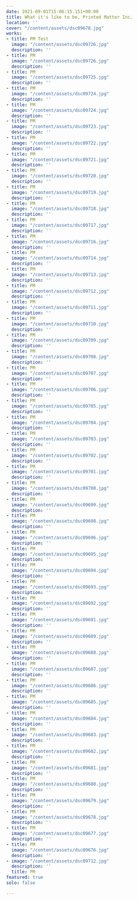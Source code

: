 ```yaml
---
date: 2021-09-01T15:06:15.151+00:00
title: What it's like to be, Printed Matter Inc.
location: ''
cover: "/content/assets/dsc09678.jpg"
works:
- title: PM Test
  image: "/content/assets/dsc09726.jpg"
  description: ''
- title: PM
  image: "/content/assets/dsc09726.jpg"
  description: ''
- title: PM
  image: "/content/assets/dsc09725.jpg"
  description: ''
- title: PM
  image: "/content/assets/dsc09724.jpg"
  description: ''
- title: PM
  image: "/content/assets/dsc09724.jpg"
  description: ''
- title: PM
  image: "/content/assets/dsc09723.jpg"
  description: ''
- title: PM
  image: "/content/assets/dsc09722.jpg"
  description: ''
- title: PM
  image: "/content/assets/dsc09721.jpg"
  description: ''
- title: PM
  image: "/content/assets/dsc09720.jpg"
  description: ''
- title: PM
  image: "/content/assets/dsc09719.jpg"
  description: ''
- title: PM
  image: "/content/assets/dsc09718.jpg"
  description: ''
- title: PM
  image: "/content/assets/dsc09717.jpg"
  description: ''
- title: PM
  image: "/content/assets/dsc09716.jpg"
  description: ''
- title: PM
  image: "/content/assets/dsc09714.jpg"
  description: ''
- title: PM
  image: "/content/assets/dsc09713.jpg"
  description: ''
- title: PM
  image: "/content/assets/dsc09712.jpg"
  description: ''
- title: PM
  image: "/content/assets/dsc09711.jpg"
  description: ''
- title: PM
  image: "/content/assets/dsc09710.jpg"
  description: ''
- title: PM
  image: "/content/assets/dsc09709.jpg"
  description: ''
- title: PM
  image: "/content/assets/dsc09708.jpg"
  description: ''
- title: PM
  image: "/content/assets/dsc09707.jpg"
  description: ''
- title: PM
  image: "/content/assets/dsc09706.jpg"
  description: ''
- title: PM
  image: "/content/assets/dsc09705.jpg"
  description: ''
- title: PM
  image: "/content/assets/dsc09704.jpg"
  description: ''
- title: PM
  image: "/content/assets/dsc09703.jpg"
  description: ''
- title: PM
  image: "/content/assets/dsc09702.jpg"
  description: ''
- title: PM
  image: "/content/assets/dsc09701.jpg"
  description: ''
- title: PM
  image: "/content/assets/dsc09700.jpg"
  description: ''
- title: PM
  image: "/content/assets/dsc09699.jpg"
  description: ''
- title: PM
  image: "/content/assets/dsc09698.jpg"
  description: ''
- title: PM
  image: "/content/assets/dsc09696.jpg"
  description: ''
- title: PM
  image: "/content/assets/dsc09695.jpg"
  description: ''
- title: PM
  image: "/content/assets/dsc09694.jpg"
  description: ''
- title: PM
  image: "/content/assets/dsc09693.jpg"
  description: ''
- title: PM
  image: "/content/assets/dsc09692.jpg"
  description: ''
- title: PM
  image: "/content/assets/dsc09691.jpg"
  description: ''
- title: PM
  image: "/content/assets/dsc09689.jpg"
  description: ''
- title: PM
  image: "/content/assets/dsc09688.jpg"
  description: ''
- title: PM
  image: "/content/assets/dsc09687.jpg"
  description: ''
- title: PM
  image: "/content/assets/dsc09686.jpg"
  description: ''
- title: PM
  image: "/content/assets/dsc09685.jpg"
  description: ''
- title: PM
  image: "/content/assets/dsc09684.jpg"
  description: ''
- title: PM
  image: "/content/assets/dsc09683.jpg"
  description: ''
- title: PM
  image: "/content/assets/dsc09682.jpg"
  description: ''
- title: PM
  image: "/content/assets/dsc09681.jpg"
  description: ''
- title: PM
  image: "/content/assets/dsc09680.jpg"
  description: ''
- title: PM
  image: "/content/assets/dsc09679.jpg"
  description: ''
- title: PM
  image: "/content/assets/dsc09678.jpg"
  description: ''
- title: PM
  image: "/content/assets/dsc09677.jpg"
  description: ''
- title: PM
  image: "/content/assets/dsc09676.jpg"
  description: ''
- image: "/content/assets/dsc09712.jpg"
  description: ''
  title: PM
featured: true
solo: false

---
```

